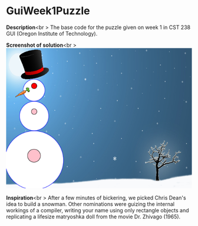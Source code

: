 # GuiWeek1Puzzle

<b>Description</b><br \>
The base code for the puzzle given on week 1 in CST 238 GUI (Oregon Institute of Technology).

<b>Screenshot of solution</b><br \>
![Alt text](/img/sample_snowman.PNG)

<b>Inspiration</b><br \>
After a few minutes of bickering, we picked Chris Dean's idea to build a snowman.  Other nominations were guizing the internal workings of a compiler, writing your name using only rectangle objects and replicating a lifesize matryoshka doll from the movie Dr. Zhivago (1965).
